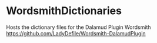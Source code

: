 # WordsmithDictionaries
Hosts the dictionary files for the Dalamud Plugin Wordsmith
https://github.com/LadyDefile/Wordsmith-DalamudPlugin
